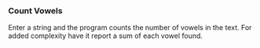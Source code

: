 ### Count Vowels

Enter a string and the program counts the number of vowels in the text. For added complexity have it report a sum of each vowel found.